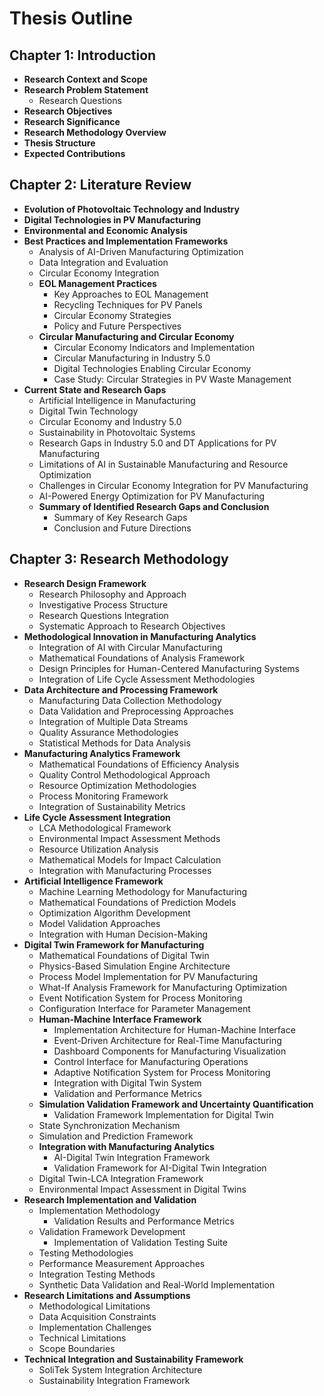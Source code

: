 # Thesis Outline

## Chapter 1: Introduction
- **Research Context and Scope**
- **Research Problem Statement**
  - Research Questions
- **Research Objectives**
- **Research Significance**
- **Research Methodology Overview**
- **Thesis Structure**
- **Expected Contributions**

## Chapter 2: Literature Review
- **Evolution of Photovoltaic Technology and Industry**
- **Digital Technologies in PV Manufacturing**
- **Environmental and Economic Analysis**
- **Best Practices and Implementation Frameworks**
  - Analysis of AI-Driven Manufacturing Optimization
  - Data Integration and Evaluation
  - Circular Economy Integration
  - **EOL Management Practices**
    - Key Approaches to EOL Management
    - Recycling Techniques for PV Panels
    - Circular Economy Strategies
    - Policy and Future Perspectives
  - **Circular Manufacturing and Circular Economy**
    - Circular Economy Indicators and Implementation
    - Circular Manufacturing in Industry 5.0
    - Digital Technologies Enabling Circular Economy
    - Case Study: Circular Strategies in PV Waste Management
- **Current State and Research Gaps**
  - Artificial Intelligence in Manufacturing
  - Digital Twin Technology
  - Circular Economy and Industry 5.0
  - Sustainability in Photovoltaic Systems
  - Research Gaps in Industry 5.0 and DT Applications for PV Manufacturing
  - Limitations of AI in Sustainable Manufacturing and Resource Optimization
  - Challenges in Circular Economy Integration for PV Manufacturing
  - AI-Powered Energy Optimization for PV Manufacturing
  - **Summary of Identified Research Gaps and Conclusion**
    - Summary of Key Research Gaps
    - Conclusion and Future Directions

## Chapter 3: Research Methodology
- **Research Design Framework**
  - Research Philosophy and Approach
  - Investigative Process Structure
  - Research Questions Integration
  - Systematic Approach to Research Objectives
- **Methodological Innovation in Manufacturing Analytics**
  - Integration of AI with Circular Manufacturing
  - Mathematical Foundations of Analysis Framework
  - Design Principles for Human-Centered Manufacturing Systems
  - Integration of Life Cycle Assessment Methodologies
- **Data Architecture and Processing Framework**
  - Manufacturing Data Collection Methodology
  - Data Validation and Preprocessing Approaches
  - Integration of Multiple Data Streams
  - Quality Assurance Methodologies
  - Statistical Methods for Data Analysis
- **Manufacturing Analytics Framework**
  - Mathematical Foundations of Efficiency Analysis
  - Quality Control Methodological Approach
  - Resource Optimization Methodologies
  - Process Monitoring Framework
  - Integration of Sustainability Metrics
- **Life Cycle Assessment Integration**
  - LCA Methodological Framework
  - Environmental Impact Assessment Methods
  - Resource Utilization Analysis
  - Mathematical Models for Impact Calculation
  - Integration with Manufacturing Processes
- **Artificial Intelligence Framework**
  - Machine Learning Methodology for Manufacturing
  - Mathematical Foundations of Prediction Models
  - Optimization Algorithm Development
  - Model Validation Approaches
  - Integration with Human Decision-Making
- **Digital Twin Framework for Manufacturing**
  - Mathematical Foundations of Digital Twin
  - Physics-Based Simulation Engine Architecture
  - Process Model Implementation for PV Manufacturing
  - What-If Analysis Framework for Manufacturing Optimization
  - Event Notification System for Process Monitoring
  - Configuration Interface for Parameter Management
  - **Human-Machine Interface Framework**
    - Implementation Architecture for Human-Machine Interface
    - Event-Driven Architecture for Real-Time Manufacturing
    - Dashboard Components for Manufacturing Visualization
    - Control Interface for Manufacturing Operations
    - Adaptive Notification System for Process Monitoring
    - Integration with Digital Twin System
    - Validation and Performance Metrics
  - **Simulation Validation Framework and Uncertainty Quantification**
    - Validation Framework Implementation for Digital Twin
  - State Synchronization Mechanism
  - Simulation and Prediction Framework
  - **Integration with Manufacturing Analytics**
    - AI-Digital Twin Integration Framework
    - Validation Framework for AI-Digital Twin Integration
  - Digital Twin-LCA Integration Framework
  - Environmental Impact Assessment in Digital Twins
- **Research Implementation and Validation**
  - Implementation Methodology
    - Validation Results and Performance Metrics
  - Validation Framework Development
    - Implementation of Validation Testing Suite
  - Testing Methodologies
  - Performance Measurement Approaches
  - Integration Testing Methods
  - Synthetic Data Validation and Real-World Implementation
- **Research Limitations and Assumptions**
  - Methodological Limitations
  - Data Acquisition Constraints
  - Implementation Challenges
  - Technical Limitations
  - Scope Boundaries
- **Technical Integration and Sustainability Framework**
  - SoliTek System Integration Architecture
  - Sustainability Integration Framework
